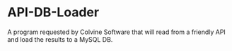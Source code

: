 # API-DB-Loader
A program requested by Colvine Software that will read from a friendly API and load the results to a MySQL DB. 
